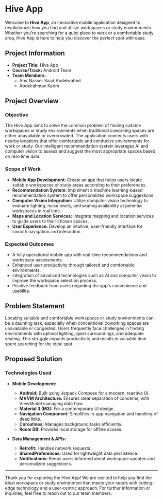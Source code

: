 # Hive App

Welcome to **Hive App**, an innovative mobile application designed to revolutionize how you find and utilize workspaces or study environments. Whether you're searching for a quiet place to work or a comfortable study area, Hive App is here to help you discover the perfect spot with ease.

## Project Information

- **Project Title:** Hive App
- **Course/Track:** Android Team
- **Team Members:**
  - Amr Nasser Saad Abdelwahed
  - Abdelrahman Karim

## Project Overview

### Objective

The Hive App aims to solve the common problem of finding suitable workspaces or study environments when traditional coworking spaces are either unavailable or overcrowded. The application connects users with nearby locations that offer comfortable and conducive environments for work or study. Our intelligent recommendation system leverages AI and computer vision to assess and suggest the most appropriate spaces based on real-time data.

### Scope of Work

- **Mobile App Development:** Create an app that helps users locate suitable workspaces or study areas according to their preferences.
- **Recommendation System:** Implement a machine learning-based recommendation system to offer personalized workspace suggestions.
- **Computer Vision Integration:** Utilize computer vision technology to evaluate lighting, noise levels, and seating availability at potential workspaces in real time.
- **Maps and Location Services:** Integrate mapping and location services to guide users to their chosen spaces.
- **User Experience:** Develop an intuitive, user-friendly interface for smooth navigation and interaction.

### Expected Outcomes

- A fully operational mobile app with real-time recommendations and workspace assessments.
- Enhanced user productivity through tailored and comfortable environments.
- Integration of advanced technologies such as AI and computer vision to improve the workspace selection process.
- Positive feedback from users regarding the app's convenience and usability.

## Problem Statement

Locating suitable and comfortable workspaces or study environments can be a daunting task, especially when conventional coworking spaces are unavailable or congested. Users frequently face challenges in finding environments with optimal lighting, quiet surroundings, and adequate seating. This struggle impacts productivity and results in valuable time spent searching for the ideal spot.

## Proposed Solution

### Technologies Used

- **Mobile Development:**
  - **Android:** Built using Jetpack Compose for a modern, reactive UI.
  - **MVVM Architecture:** Ensures clear separation of concerns, with ViewModel managing data flow.
  - **Material 3 (M3):** For a contemporary UI design.
  - **Navigation Component:** Simplifies in-app navigation and handling of deep links.
  - **Coroutines:** Manages background tasks efficiently.
  - **Room DB:** Provides local storage for offline access.
  
- **Data Management & APIs:**
  - **Retrofit:** Handles network requests.
  - **SharedPreferences:** Used for lightweight data persistence.
  - **Notifications:** Keeps users informed about workspace updates and personalized suggestions.

---

Thank you for exploring the Hive App! We are excited to help you find the ideal workspace or study environment that meets your needs with cutting-edge technology and a user-centric approach. For further information or inquiries, feel free to reach out to our team members.
